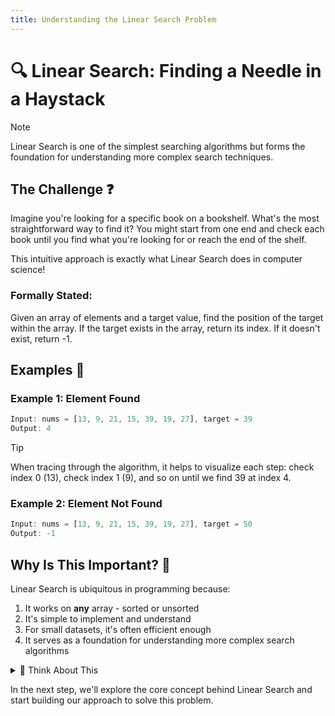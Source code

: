 ```yaml
---
title: Understanding the Linear Search Problem
---
```


# 🔍 Linear Search: Finding a Needle in a Haystack

> [!NOTE]
> Linear Search is one of the simplest searching algorithms but forms the foundation for understanding more complex search techniques.

## The Challenge ❓

Imagine you're looking for a specific book on a bookshelf. What's the most straightforward way to find it? You might start from one end and check each book until you find what you're looking for or reach the end of the shelf.

This intuitive approach is exactly what Linear Search does in computer science!

### Formally Stated:

Given an array of elements and a target value, find the position of the target within the array. If the target exists in the array, return its index. If it doesn't exist, return -1.

## Examples 📝

### Example 1: Element Found

```js
Input: nums = [13, 9, 21, 15, 39, 19, 27], target = 39
Output: 4
```

> [!TIP]
> When tracing through the algorithm, it helps to visualize each step: check index 0 (13), check index 1 (9), and so on until we find 39 at index 4.

### Example 2: Element Not Found

```js
Input: nums = [13, 9, 21, 15, 39, 19, 27], target = 50
Output: -1
```

## Why Is This Important? 🌟

Linear Search is ubiquitous in programming because:

1. It works on **any** array - sorted or unsorted
2. It's simple to implement and understand
3. For small datasets, it's often efficient enough
4. It serves as a foundation for understanding more complex search algorithms

<details>
<summary>🤔 Think About This</summary>

Before we dive into solving this problem, consider:

- How would you approach finding a specific value in an array manually?
- What's the best-case scenario for this search?
- What's the worst-case scenario?
- How might the size of the array affect the efficiency of the search?

</details>

In the next step, we'll explore the core concept behind Linear Search and start building our approach to solve this problem. 